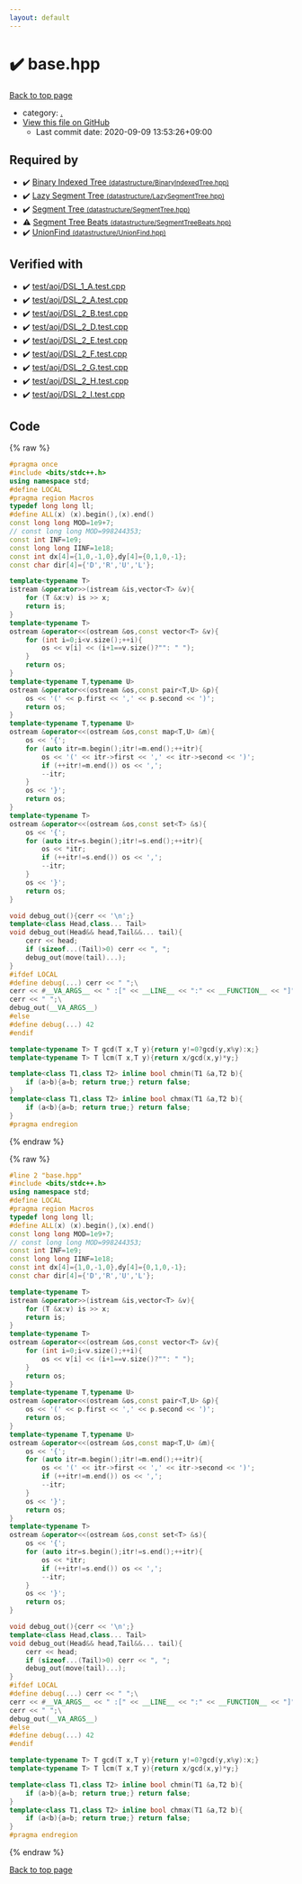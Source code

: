 ```yaml
---
layout: default
---
```


<!-- mathjax config similar to math.stackexchange -->
<script type="text/javascript" async
  src="https://cdnjs.cloudflare.com/ajax/libs/mathjax/2.7.5/MathJax.js?config=TeX-MML-AM_CHTML">
</script>
<script type="text/x-mathjax-config">
  MathJax.Hub.Config({
    TeX: { equationNumbers: { autoNumber: "AMS" }},
    tex2jax: {
      inlineMath: [ ['$','$'] ],
      processEscapes: true
    },
    "HTML-CSS": { matchFontHeight: false },
    displayAlign: "left",
    displayIndent: "2em"
  });
</script>

<script type="text/javascript" src="https://cdnjs.cloudflare.com/ajax/libs/jquery/3.4.1/jquery.min.js"></script>
<script src="https://cdn.jsdelivr.net/npm/jquery-balloon-js@1.1.2/jquery.balloon.min.js" integrity="sha256-ZEYs9VrgAeNuPvs15E39OsyOJaIkXEEt10fzxJ20+2I=" crossorigin="anonymous"></script>
<script type="text/javascript" src="../assets/js/copy-button.js"></script>
<link rel="stylesheet" href="../assets/css/copy-button.css" />


# :heavy_check_mark: base.hpp

<a href="../index.html">Back to top page</a>

* category: <a href="../index.html#5058f1af8388633f609cadb75a75dc9d">.</a>
* <a href="{{ site.github.repository_url }}/blob/master/base.hpp">View this file on GitHub</a>
    - Last commit date: 2020-09-09 13:53:26+09:00




## Required by

* :heavy_check_mark: <a href="datastructure/BinaryIndexedTree.hpp.html">Binary Indexed Tree <small>(datastructure/BinaryIndexedTree.hpp)</small></a>
* :heavy_check_mark: <a href="datastructure/LazySegmentTree.hpp.html">Lazy Segment Tree <small>(datastructure/LazySegmentTree.hpp)</small></a>
* :heavy_check_mark: <a href="datastructure/SegmentTree.hpp.html">Segment Tree <small>(datastructure/SegmentTree.hpp)</small></a>
* :warning: <a href="datastructure/SegmentTreeBeats.hpp.html">Segment Tree Beats <small>(datastructure/SegmentTreeBeats.hpp)</small></a>
* :heavy_check_mark: <a href="datastructure/UnionFind.hpp.html">UnionFind <small>(datastructure/UnionFind.hpp)</small></a>


## Verified with

* :heavy_check_mark: <a href="../verify/test/aoj/DSL_1_A.test.cpp.html">test/aoj/DSL_1_A.test.cpp</a>
* :heavy_check_mark: <a href="../verify/test/aoj/DSL_2_A.test.cpp.html">test/aoj/DSL_2_A.test.cpp</a>
* :heavy_check_mark: <a href="../verify/test/aoj/DSL_2_B.test.cpp.html">test/aoj/DSL_2_B.test.cpp</a>
* :heavy_check_mark: <a href="../verify/test/aoj/DSL_2_D.test.cpp.html">test/aoj/DSL_2_D.test.cpp</a>
* :heavy_check_mark: <a href="../verify/test/aoj/DSL_2_E.test.cpp.html">test/aoj/DSL_2_E.test.cpp</a>
* :heavy_check_mark: <a href="../verify/test/aoj/DSL_2_F.test.cpp.html">test/aoj/DSL_2_F.test.cpp</a>
* :heavy_check_mark: <a href="../verify/test/aoj/DSL_2_G.test.cpp.html">test/aoj/DSL_2_G.test.cpp</a>
* :heavy_check_mark: <a href="../verify/test/aoj/DSL_2_H.test.cpp.html">test/aoj/DSL_2_H.test.cpp</a>
* :heavy_check_mark: <a href="../verify/test/aoj/DSL_2_I.test.cpp.html">test/aoj/DSL_2_I.test.cpp</a>


## Code

<a id="unbundled"></a>
{% raw %}
```cpp
#pragma once
#include <bits/stdc++.h>
using namespace std;
#define LOCAL
#pragma region Macros
typedef long long ll;
#define ALL(x) (x).begin(),(x).end()
const long long MOD=1e9+7;
// const long long MOD=998244353;
const int INF=1e9;
const long long IINF=1e18;
const int dx[4]={1,0,-1,0},dy[4]={0,1,0,-1};
const char dir[4]={'D','R','U','L'};

template<typename T>
istream &operator>>(istream &is,vector<T> &v){
    for (T &x:v) is >> x;
    return is;
}
template<typename T>
ostream &operator<<(ostream &os,const vector<T> &v){
    for (int i=0;i<v.size();++i){
        os << v[i] << (i+1==v.size()?"": " ");
    }
    return os;
}
template<typename T,typename U>
ostream &operator<<(ostream &os,const pair<T,U> &p){
    os << '(' << p.first << ',' << p.second << ')';
    return os;
}
template<typename T,typename U>
ostream &operator<<(ostream &os,const map<T,U> &m){
    os << '{';
    for (auto itr=m.begin();itr!=m.end();++itr){
        os << '(' << itr->first << ',' << itr->second << ')';
        if (++itr!=m.end()) os << ',';
        --itr;
    }
    os << '}';
    return os;
}
template<typename T>
ostream &operator<<(ostream &os,const set<T> &s){
    os << '{';
    for (auto itr=s.begin();itr!=s.end();++itr){
        os << *itr;
        if (++itr!=s.end()) os << ',';
        --itr;
    }
    os << '}';
    return os;
}

void debug_out(){cerr << '\n';}
template<class Head,class... Tail>
void debug_out(Head&& head,Tail&&... tail){
    cerr << head;
    if (sizeof...(Tail)>0) cerr << ", ";
    debug_out(move(tail)...);
}
#ifdef LOCAL
#define debug(...) cerr << " ";\
cerr << #__VA_ARGS__ << " :[" << __LINE__ << ":" << __FUNCTION__ << "]" << '\n';\
cerr << " ";\
debug_out(__VA_ARGS__)
#else
#define debug(...) 42
#endif

template<typename T> T gcd(T x,T y){return y!=0?gcd(y,x%y):x;}
template<typename T> T lcm(T x,T y){return x/gcd(x,y)*y;}

template<class T1,class T2> inline bool chmin(T1 &a,T2 b){
    if (a>b){a=b; return true;} return false;
}
template<class T1,class T2> inline bool chmax(T1 &a,T2 b){
    if (a<b){a=b; return true;} return false;
}
#pragma endregion
```
{% endraw %}

<a id="bundled"></a>
{% raw %}
```cpp
#line 2 "base.hpp"
#include <bits/stdc++.h>
using namespace std;
#define LOCAL
#pragma region Macros
typedef long long ll;
#define ALL(x) (x).begin(),(x).end()
const long long MOD=1e9+7;
// const long long MOD=998244353;
const int INF=1e9;
const long long IINF=1e18;
const int dx[4]={1,0,-1,0},dy[4]={0,1,0,-1};
const char dir[4]={'D','R','U','L'};

template<typename T>
istream &operator>>(istream &is,vector<T> &v){
    for (T &x:v) is >> x;
    return is;
}
template<typename T>
ostream &operator<<(ostream &os,const vector<T> &v){
    for (int i=0;i<v.size();++i){
        os << v[i] << (i+1==v.size()?"": " ");
    }
    return os;
}
template<typename T,typename U>
ostream &operator<<(ostream &os,const pair<T,U> &p){
    os << '(' << p.first << ',' << p.second << ')';
    return os;
}
template<typename T,typename U>
ostream &operator<<(ostream &os,const map<T,U> &m){
    os << '{';
    for (auto itr=m.begin();itr!=m.end();++itr){
        os << '(' << itr->first << ',' << itr->second << ')';
        if (++itr!=m.end()) os << ',';
        --itr;
    }
    os << '}';
    return os;
}
template<typename T>
ostream &operator<<(ostream &os,const set<T> &s){
    os << '{';
    for (auto itr=s.begin();itr!=s.end();++itr){
        os << *itr;
        if (++itr!=s.end()) os << ',';
        --itr;
    }
    os << '}';
    return os;
}

void debug_out(){cerr << '\n';}
template<class Head,class... Tail>
void debug_out(Head&& head,Tail&&... tail){
    cerr << head;
    if (sizeof...(Tail)>0) cerr << ", ";
    debug_out(move(tail)...);
}
#ifdef LOCAL
#define debug(...) cerr << " ";\
cerr << #__VA_ARGS__ << " :[" << __LINE__ << ":" << __FUNCTION__ << "]" << '\n';\
cerr << " ";\
debug_out(__VA_ARGS__)
#else
#define debug(...) 42
#endif

template<typename T> T gcd(T x,T y){return y!=0?gcd(y,x%y):x;}
template<typename T> T lcm(T x,T y){return x/gcd(x,y)*y;}

template<class T1,class T2> inline bool chmin(T1 &a,T2 b){
    if (a>b){a=b; return true;} return false;
}
template<class T1,class T2> inline bool chmax(T1 &a,T2 b){
    if (a<b){a=b; return true;} return false;
}
#pragma endregion

```
{% endraw %}

<a href="../index.html">Back to top page</a>

